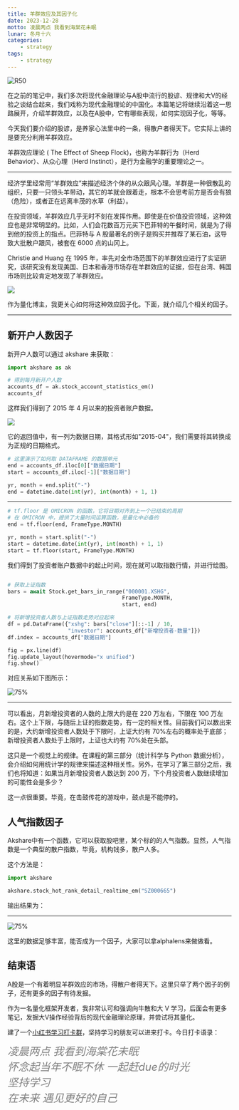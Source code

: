 ```yaml
---
title: 羊群效应及其因子化
date: 2023-12-28
motto: 凌晨两点 我看到海棠花未眠
lunar: 冬月十六
categories:
    - strategy
tags:
    - strategy
---
```


![R50](https://images.jieyu.ai/images/2023/12/structual-modeling-herd-behaviour.png)

在之前的笔记中，我们多次将现代金融理论与A股中流行的股谚、规律和大V的经验之谈结合起来，我们戏称为现代金融理论的中国化。本篇笔记将继续沿着这一思路展开，介绍羊群效应，以及在A股中，它有哪些表现，如何实现因子化，等等。

今天我们要介绍的股谚，是<red>养家心法</red>里中的一条，<red>得散户者得天下</red>。它实际上讲的是要充分利用羊群效应。

<!--more-->

羊群效应理论 ( The Effect of Sheep Flock)，也称为羊群行为（Herd Behavior）、从众心理（Herd Instinct），是行为金融学的重要理论之一。

---

经济学里经常用“羊群效应”来描述经济个体的从众跟风心理。羊群是一种很散乱的组织，只要一只领头羊带动，其它的羊就会跟着走，根本不会思考前方是否会有狼（<red>危险</red>），或者正在远离丰茂的水草（<red>利益</red>）。

在投资领域，羊群效应几乎无时不刻在发挥作用。即使是在价值投资领域，这种效应也是非常明显的。比如，人们会花数百万元买下巴菲特的午餐时间，就是为了得到他的投资上的指点。巴菲特与 A 股最著名的例子是购买并推荐了某石油，这导致大批散户跟风，被套在 6000 点的山冈上。

Christie and Huang 在 1995 年，率先对全市场范围下的羊群效应进行了实证研究，该研究没有发现美国、日本和香港市场存在羊群效应的证据，但在台湾、韩国市场则比较肯定地发现了羊群效应。

![](https://images.jieyu.ai/images/2023/12/herd-behaviour.png)

作为量化博主，我更关心如何将这种效应因子化。下面，就介绍几个相关的因子。

---

## 新开户人数因子

新开户人数可以通过 akshare 来获取：

```python
import akshare as ak

# 得到每月新开户人数
accounts_df = ak.stock_account_statistics_em()
accounts_df
```

这样我们得到了 2015 年 4 月以来的投资者账户数据。

![](https://images.jieyu.ai/images/2023/12/investor-account.jpg)

它的返回值中，有一列为数据日期，其格式形如"2015-04"，我们需要将其转换成为正规的日期格式。

```python
# 这里演示了如何取 DATAFRAME 的数据单元
end = accounts_df.iloc[0]["数据日期"]
start = accounts_df.iloc[-1]["数据日期"]

yr, month = end.split("-")
end = datetime.date(int(yr), int(month) + 1, 1)

```

---

```python
# tf.floor 是 OMICRON 的函数，它将日期对齐到上一个已结束的周期
# 在 OMICRON 中，提供了大量时间运算函数，是量化中必备的
end = tf.floor(end, FrameType.MONTH)

yr, month = start.split("-")
start = datetime.date(int(yr), int(month) + 1, 1)
start = tf.floor(start, FrameType.MONTH)
```

我们得到了投资者账户数据中的起止时间，现在就可以取指数行情，并进行绘图。

```python

# 获取上证指数
bars = await Stock.get_bars_in_range("000001.XSHG", 
                                    FrameType.MONTH, 
                                    start, end)

# 将新增投资者人数与上证指数走势对应起来
df = pd.DataFrame({"xshg": bars["close"][::-1] / 10, 
                   "investor": accounts_df["新增投资者-数量"]})
df.index = accounts_df["数据日期"]

fig = px.line(df)
fig.update_layout(hovermode="x unified")
fig.show()
```

对应关系如下图所示：

![75%](https://images.jieyu.ai/images/2023/12/20231227214221.png)

---

可以看出，月新增投资者的人数的上限大约是在 220 万左右，下限在 100 万左右。这个上下限，与随后上证的指数走势，有一定的相关性。目前我们可以数出来的是，大约新增投资者人数处于下限时，上证大约有 70%左右的概率处于底部；新增投资者人数处于上限时，上证也大约有 70%处在头部。

这只是一个视觉上的规律。在课程的第三部分（统计科学与 Python 数据分析），会介绍如何用统计学的规律来描述这种相关性。另外，在学习了第三部分之后，我们也将知道：如果当月新增投资者人数达到 200 万，下个月投资者人数继续增加的可能性会是多少？

这一点很重要。毕竟，在击鼓传花的游戏中，鼓点是不能停的。

## 人气指数因子

Akshare中有一个函数，它可以获取股吧里，某个标的的人气指数。显然，人气指数是一个典型的散户指数，毕竟，机构钱多，散户人多。

这个方法是：

```python
import akshare

akshare.stock_hot_rank_detail_realtime_em("SZ000665")
```

输出结果为：

---

![75%](https://images.jieyu.ai/images/2023/12/hot_rank_detail_realtime.jpg)

这里的数据足够丰富，能否成为一个因子，大家可以拿alphalens来做做看。

## 结束语

A股是一个有着明显羊群效应的市场，得散户者得天下。这里只举了两个因子的例子，还有更多的因子有待发掘。

作为一名量化框架开发者，我非常认可和强调向牛散和大 V 学习，后面会有更多笔记，发掘大V操作经验背后的现代金融理论原理，并尝试将其量化。

建了一个[小红书学习打卡群](https://www.xiaohongshu.com/user/profile/5ba12feef7e8b9437f3aca0c)，坚持学习的朋友可以进来打卡。今日打卡语录：

<div style="font-size: 2.5vw;color:grey; font-style:italic">
凌晨两点 我看到海棠花未眠<br>
怀念起当年不眠不休 一起赶due的时光<br>
坚持学习 <br>
在未来 遇见更好的自己<br>
</div>
